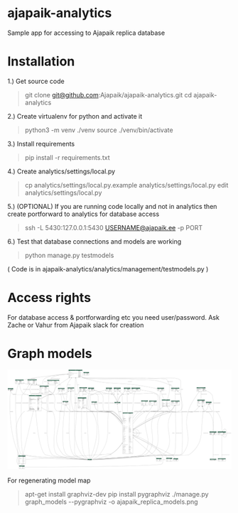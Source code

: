 # ajapaik-analytics
Sample app for accessing to Ajapaik replica database

# Installation

1.) Get source code
> git clone git@github.com:Ajapaik/ajapaik-analytics.git
> cd ajapaik-analytics

2.) Create virtualenv for python and activate it
> python3 -m venv ./venv
> source ./venv/bin/activate

3.) Install requirements
> pip install -r requirements.txt

4.) Create analytics/settings/local.py 
> cp analytics/settings/local.py.example analytics/settings/local.py
> edit analytics/settings/local.py

5.) (OPTIONAL) If you are running code locally and not in analytics then create portforward to analytics for database access
> ssh -L 5430:127.0.0.1:5430 USERNAME@ajapaik.ee -p PORT

6.) Test that database connections and models are working
> python manage.py testmodels

( Code is in ajapaik-analytics/analytics/management/testmodels.py )

# Access rights
For database access & portforwarding etc you need user/password. Ask Zache or Vahur from Ajapaik slack for creation

# Graph models
![Replicated models](ajapaik_replica_models.png)

For regenerating model map

> apt-get install graphviz-dev
> pip install pygraphviz
> ./manage.py graph_models --pygraphviz -o ajapaik_replica_models.png

